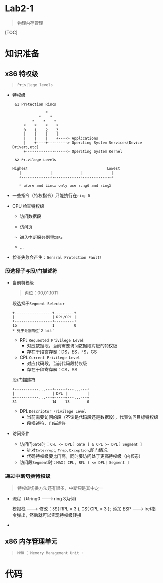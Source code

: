 # Lab2-1

> 物理内存管理

[TOC]

# 知识准备



## x86 特权级

> `Privilege levels`

* 特权级

  ```
   &1 Protection Rings
  
                 *
              *    *
           *    *    *
       *    *    *    *
       0    1    2    3
       |    |    |    |
       |    |    |    +----> Applications
       |    +----+---------> Operating System Services(Device Drivers,etc)
       +-------------------> Operating System Kernel
       
   &2 Privilege Levels
       
  Highest                                    Lowest
     |             |             |             |
     +-------------+-------------+-------------+
     
     * uCore and Linux only use ring0 and ring3
  ```

  

* 一些指令（特权指令）只能执行在`ring 0`

* CPU 检查特权级

  * 访问数据段
  * 访问页
  * 进入中断服务例程`ISRs`

  * ...

* 检查失败会产生：`General Protection Fault!`

### 段选择子与段/门描述符

* 当前特权级

  > 两位：00,01,10,11

  段选择子`Segment Selector`

  ```
  +-----------------+---------+
  |                 | RPL/CPL |
  +-----------------+---------+
  15                1         0
  * 处于最低两位`2 bit`
  ```

  * RPL `Requested Privilege Level`
    * 对应数据段，当前需要访问数据段对应的特权级
    * 存在于段寄存器：DS，ES，FS，GS
  * CPL `Current Privilege Level`
    * 对应代码段，当前代码段特权级
    * 存在于段寄存器：CS，SS

  段/门描述符

  ```
  +-----------...---+-----+---...---+
  |                 | DPL |         |
  +-----------...---+-----+---...---+
  31                14    13        0
  ```

  * DPL `Descriptor Privilege Level`
    * 当前需要访问的段（不论是代码段还是数据段），代表访问目标特权级
    * 段描述符，门描述符

* 访问条件

  * 访问门`Gate`时：`CPL <= DPL[ Gate ] & CPL >= DPL[ Segment ]`
    * 针对`Interrupt`, `Trap`, `Exception`,即门情况
    * 代码特权级要比门高，同时要访问处于更高特权级（内核态）
  * 访问段`Segment`时：`MAX( CPL, RPL ) <= DPL[ Segment ]`



### 通过中断切换特权级

> 特权级切换方法还有很多，中断只是其中之一

* 流程（以ring0 ---> ring 3为例)

  模拟栈 ---> 修改：SS( RPL = 3 ), CS( CPL = 3 ) ; 添加 ESP ---> iret指令弹出，然后就可以实现特权级转换

* 







## x86 内存管理单元 

> `MMU ( Memory Management Unit )`





















# 代码

